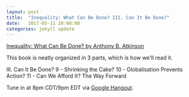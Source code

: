 ```yaml
---
layout: post
title:  "Inequality: What Can Be Done? III. Can It Be Done?"
date:   2017-05-11 20:00:00
categories: jekyll update
---
```


[Inequality: What Can Be Done? by Anthony B. Atkinson](https://www.amazon.com/dp/B00WQRFC30/ref=dp-kindle-redirect?_encoding=UTF8&btkr=1)

This book is neatly organized in 3 parts, which is how we'll read it. 

III. Can It Be Done?
9 - Shrinking the Cake?
10 - Globalisation Prevents Action?
11 - Can We Afford It?
The Way Forward

Tune in at 8pm CDT/9pm EDT via [Google Hangout]().
